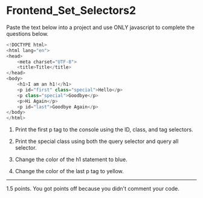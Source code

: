 # Frontend_Set_Selectors2

Paste the text below into a project and use ONLY javascript to complete the questions below.
```javascript
<!DOCTYPE html>
<html lang="en">
<head>
	<meta charset="UTF-8">
	<title>Title</title>
</head>
<body>
	<h1>I am an h1!</h1>
	<p id="first" class="special">Hello</p>
	<p class="special">Goodbye</p>
	<p>Hi Again</p>
	<p id="last">Goodbye Again</p>
</body>
</html>
```

1) Print the first p tag to the console using the ID, class, and tag selectors.

2) Print the special class using both the query selector and query all selector.

3) Change the color of the h1 statement to blue.

4) Change the color of the last p tag to yellow.
<hr>
1.5 points. You got points off because you didn't comment your code.